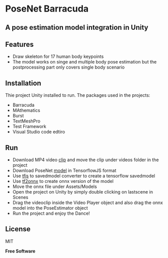 # PoseNet Barracuda
## A pose estimation model integration in Unity 



## Features

- Draw skeleton for 17 human body keypoints 
- The model works on singe and multiple body pose estimation but the postprocessing part only covers single body scenario




## Installation

Thie project Unity installed to run.
The packages used in the projects:
- Barracuda
- MAthematics
- Burst
- TextMeshPro
- Test Framework
- Visual Studio code edtiro

## Run

- Download MP4 video [clip](https://www.pexels.com/video/emotions-dancing-amusement-park-portrait-4841885/) and move the clip under videos folder in the project
- Download PoseNet [model](https://github.com/tensorflow/tfjs-models/tree/master/posenet) in TensorflowJS format 
- Use [tfjs](https://pypi.org/project/tfjs-graph-converter/) to savedmodel converter to create a tensorflow savedmodel
- Use [tf2onnx](https://github.com/onnx/tensorflow-onnx) to create onnx version of the model
- Move the onnx file under Assets/Models
- Open the project on Unity by simply double clicking on lastscene in Scenes
- Drag the videoclip inside the Video Player object and also drag the onnx model into the PoseEstimator object
- Run the project and enjoy the Dance!

## License

MIT

**Free Software**


